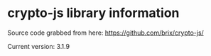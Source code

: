 # crypto-js library information

Source code grabbed from here:
https://github.com/brix/crypto-js/

Current version:
3.1.9

